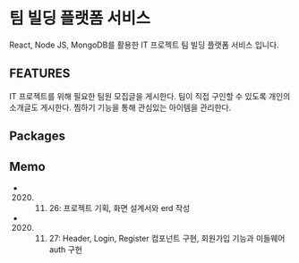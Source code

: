 # 팀 빌딩 플랫폼 서비스

React, Node JS, MongoDB를 활용한 IT 프로젝트 팀 빌딩 플랫폼 서비스 입니다.

## FEATURES

IT 프로젝트를 위해 필요한 팀원 모집글을 게시한다.
팀이 직접 구인할 수 있도록 개인의 소개글도 게시한다.
찜하기 기능을 통해 관심있는 아이템을 관리한다.

## Packages

## Memo

- 2020. 11. 26: 프로젝트 기획, 화면 설계서와 erd 작성
- 2020. 11. 27: Header, Login, Register 컴포넌트 구현, 회원가입 기능과 미들웨어 auth 구현
